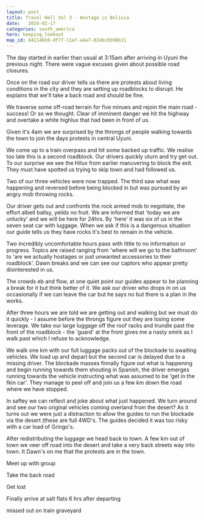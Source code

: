 ```yaml
---
layout: post
title: Travel Hell Vol 3 - Hostage in Bolivia
date:   2018-02-17
categories: south_america
hero: keeping_lookout
map_id: 84114bb9-df77-11e7-a4a7-024bc0398b11
---
```

The day started in earlier than usual at 3:15am after arriving in Uyuni the previous night. There were vague excuses given about possible road closures.

Once on the road our driver tells us there are protests about living conditions in the city and they are setting up roadblocks to disrupt. He explains that we'll take a back road and should be fine. 

We traverse some off-road terrain for five minues and rejoin the main road - success! Or so we thought. Clear of imminent danger we hit the highway and overtake a white highlux that had been in front of us.

Given it's 4am we are surprised  by the throngs of people walking towards the town to join the days protests in central Uyuni.

We come up to a train overpass and hit some backed up traffic. We realise too late this is a second roadblock. Our drivers quickly uturn and try get out. To our surprise we see the Hilux from earlier manuvering to block the exit. They must have spotted us trying to skip town and had followed us.

Two of our three vehicles were now trapped. The third saw what was happening and reversed before being blocked in but was pursued by an angry mob throwing rocks.

Our driver gets out and confronts the rock armed mob to negotiate, the effort albeit ballsy, yeilds no fruit. We are informed that 'today we are unlucky' and we will be here for 24hrs. By 'here' it was six of us in the seven seat car with luggage. When we ask if this is a dangerous situation our guide tells us they have rocks it's best to remain in the vehicle.

Two incredibly uncomfortable hours pass with little to no information or progress. Topics are raised ranging from 'where will we go to the bathroom' to 'are we actually hostages or just unwanted accessories to their roadblock'. Dawn breaks and we can see our captors who appear pretty disinterested in us. 

The crowds eb and flow, at one quiet point our guides appear to be planning a break for it but think better of it. We ask our driver who drops in on us occasionally if we can leave the car but he says no but there is a plan in the works.

After three hours we are told we are getting out and walking but we must do it quickly - I assume before the throngs figure out they are losing some leverage. We take our large luggage off the roof racks and trundle past the front of the roadblock - the 'guard' at the front gives me a nasty smirk as I walk past which I refuse to acknowledge.

We walk one km with our full luggage packs out of the blockade to awaiting vehicles. We load up and depart but the second car is delayed due to a missing driver. The blockade masses finnally figure out what is happening and begin running towards them shouting in Spanish, the driver emerges running towards the vehicle instructing what was assumed to be 'get in the fkin car'. They manage to peel off and join us a few km down the road where we have stopped.

In saftey we can reflect and joke about what just happened. We turn around and see our two original vehicles coming overland from the desert? As it turns out we were just a distraction to allow the guides to run the blockade via the desert (these are full 4WD's. The guides decided it was too  risky with a car load of Gringo's.

After redistributing the luggage we head back to town. A few km out of town we veer off road into the desert and take a very back streets way into town. It Dawn's on me that the protests are in the town.

Meet up with group

Take the back road

Get lost

Finally arrive at salt flats 6 hrs after departing

missed out on train graveyard
